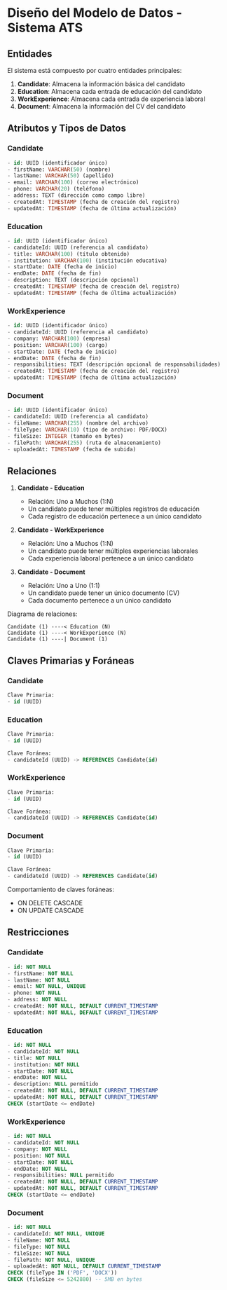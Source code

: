 # Diseño del Modelo de Datos - Sistema ATS

## Entidades

El sistema está compuesto por cuatro entidades principales:

1. **Candidate**: Almacena la información básica del candidato
2. **Education**: Almacena cada entrada de educación del candidato
3. **WorkExperience**: Almacena cada entrada de experiencia laboral
4. **Document**: Almacena la información del CV del candidato

## Atributos y Tipos de Datos

### Candidate
```sql
- id: UUID (identificador único)
- firstName: VARCHAR(50) (nombre)
- lastName: VARCHAR(50) (apellido)
- email: VARCHAR(100) (correo electrónico)
- phone: VARCHAR(20) (teléfono)
- address: TEXT (dirección como campo libre)
- createdAt: TIMESTAMP (fecha de creación del registro)
- updatedAt: TIMESTAMP (fecha de última actualización)
```

### Education
```sql
- id: UUID (identificador único)
- candidateId: UUID (referencia al candidato)
- title: VARCHAR(100) (título obtenido)
- institution: VARCHAR(100) (institución educativa)
- startDate: DATE (fecha de inicio)
- endDate: DATE (fecha de fin)
- description: TEXT (descripción opcional)
- createdAt: TIMESTAMP (fecha de creación del registro)
- updatedAt: TIMESTAMP (fecha de última actualización)
```

### WorkExperience
```sql
- id: UUID (identificador único)
- candidateId: UUID (referencia al candidato)
- company: VARCHAR(100) (empresa)
- position: VARCHAR(100) (cargo)
- startDate: DATE (fecha de inicio)
- endDate: DATE (fecha de fin)
- responsibilities: TEXT (descripción opcional de responsabilidades)
- createdAt: TIMESTAMP (fecha de creación del registro)
- updatedAt: TIMESTAMP (fecha de última actualización)
```

### Document
```sql
- id: UUID (identificador único)
- candidateId: UUID (referencia al candidato)
- fileName: VARCHAR(255) (nombre del archivo)
- fileType: VARCHAR(10) (tipo de archivo: PDF/DOCX)
- fileSize: INTEGER (tamaño en bytes)
- filePath: VARCHAR(255) (ruta de almacenamiento)
- uploadedAt: TIMESTAMP (fecha de subida)
```

## Relaciones

1. **Candidate - Education**
   - Relación: Uno a Muchos (1:N)
   - Un candidato puede tener múltiples registros de educación
   - Cada registro de educación pertenece a un único candidato

2. **Candidate - WorkExperience**
   - Relación: Uno a Muchos (1:N)
   - Un candidato puede tener múltiples experiencias laborales
   - Cada experiencia laboral pertenece a un único candidato

3. **Candidate - Document**
   - Relación: Uno a Uno (1:1)
   - Un candidato puede tener un único documento (CV)
   - Cada documento pertenece a un único candidato

Diagrama de relaciones:
```
Candidate (1) ----< Education (N)
Candidate (1) ----< WorkExperience (N)
Candidate (1) ----| Document (1)
```

## Claves Primarias y Foráneas

### Candidate
```sql
Clave Primaria:
- id (UUID)
```

### Education
```sql
Clave Primaria:
- id (UUID)

Clave Foránea:
- candidateId (UUID) -> REFERENCES Candidate(id)
```

### WorkExperience
```sql
Clave Primaria:
- id (UUID)

Clave Foránea:
- candidateId (UUID) -> REFERENCES Candidate(id)
```

### Document
```sql
Clave Primaria:
- id (UUID)

Clave Foránea:
- candidateId (UUID) -> REFERENCES Candidate(id)
```

Comportamiento de claves foráneas:
- ON DELETE CASCADE
- ON UPDATE CASCADE

## Restricciones

### Candidate
```sql
- id: NOT NULL
- firstName: NOT NULL
- lastName: NOT NULL
- email: NOT NULL, UNIQUE
- phone: NOT NULL
- address: NOT NULL
- createdAt: NOT NULL, DEFAULT CURRENT_TIMESTAMP
- updatedAt: NOT NULL, DEFAULT CURRENT_TIMESTAMP
```

### Education
```sql
- id: NOT NULL
- candidateId: NOT NULL
- title: NOT NULL
- institution: NOT NULL
- startDate: NOT NULL
- endDate: NOT NULL
- description: NULL permitido
- createdAt: NOT NULL, DEFAULT CURRENT_TIMESTAMP
- updatedAt: NOT NULL, DEFAULT CURRENT_TIMESTAMP
CHECK (startDate <= endDate)
```

### WorkExperience
```sql
- id: NOT NULL
- candidateId: NOT NULL
- company: NOT NULL
- position: NOT NULL
- startDate: NOT NULL
- endDate: NOT NULL
- responsibilities: NULL permitido
- createdAt: NOT NULL, DEFAULT CURRENT_TIMESTAMP
- updatedAt: NOT NULL, DEFAULT CURRENT_TIMESTAMP
CHECK (startDate <= endDate)
```

### Document
```sql
- id: NOT NULL
- candidateId: NOT NULL, UNIQUE
- fileName: NOT NULL
- fileType: NOT NULL
- fileSize: NOT NULL
- filePath: NOT NULL, UNIQUE
- uploadedAt: NOT NULL, DEFAULT CURRENT_TIMESTAMP
CHECK (fileType IN ('PDF', 'DOCX'))
CHECK (fileSize <= 5242880) -- 5MB en bytes
``` 